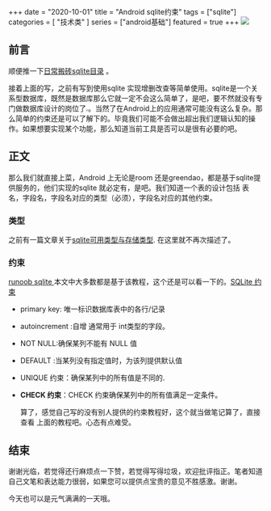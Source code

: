 +++
date = "2020-10-01"
title = "Android sqlite约束"
tags = ["sqlite"]
categories = [
    "技术类"
]
series = ["android基础"]
featured = true
+++
![](https://gitee.com/lalalaxiaowifi/pictures/raw/master/image/%E6%97%A5%E5%B8%B8%E6%90%AC%E7%A0%96%E5%A4%B4.png)

## 前言

顺便推一下[日常搬砖sqlite目录](https://juejin.im/post/6868506837000388615) 。

接着上面的写，之前有写到使用sqlite 实现增删改查等简单使用。sqlite是一个关系型数据库，既然是数据库那么它就一定不会这么简单了，是吧，要不然就没有专门做数据库设计的岗位了<img src="https://gitee.com/lalalaxiaowifi/pictures/raw/master/image/20200910104356.png" style="zoom:25%;" />。当然了在Android上的应用通常可能没有这么复杂。那么简单的约束还是可以了解下的。毕竟我们可能不会做出超出我们逻辑认知的操作。如果想要实现某个功能，那么知道当前工具是否可以是很有必要的吧。

## 正文

那么我们就直接上菜，Android 上无论是room 还是greendao，都是基于sqlite提供服务的，他们实现的sqlite 就必定有，是吧。我们知道一个表的设计包括 表名，字段名，字段名对应的类型（必须），字段名对应的其他约束。

###  类型

之前有一篇文章关于[sqlite可用类型与存储类型](https://juejin.im/post/6868510436254777357/). 在这里就不再次描述了。

### 约束

[runoob sqlite ](https://www.runoob.com/sqlite/sqlite-tutorial.html) 本文中大多数都是基于该教程，这个还是可以看一下的。[SQLite 约束](https://www.runoob.com/sqlite/sqlite-constraints.html) 

* primary key: 唯一标识数据库表中的各行/记录

* autoincrement :自增 通常用于 int类型的字段。

* NOT NULL:确保某列不能有 NULL 值

* DEFAULT :当某列没有指定值时，为该列提供默认值

* UNIQUE 约束：确保某列中的所有值是不同的.

* **CHECK 约束**：CHECK 约束确保某列中的所有值满足一定条件。

  

  算了，感觉自己写的没有别人提供的约束教程好，这个就当做笔记算了，直接查看 上面的教程吧。心态有点难受。

## 结束

谢谢光临，若觉得还行麻烦点一下赞，若觉得写得垃圾，欢迎批评指正。笔者知道自己文笔和表达能力很弱，如果您可以提供点宝贵的意见不胜感激。谢谢。

今天也可以是元气满满的一天哦。